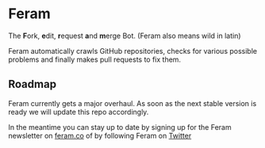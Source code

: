 # Feram

The **F**ork, **e**dit, **r**equest **a**nd **m**erge Bot.
(Feram also means wild in latin)

Feram automatically crawls GitHub repositories,
checks for various possible problems and finally makes
pull requests to fix them.


## Roadmap

Feram currently gets a major overhaul.
As soon as the next stable version is ready
we will update this repo accordingly.

In the meantime you can stay up to date
by signing up for the Feram newsletter on [feram.co](http://feram.co)
of by following Feram on [Twitter](https://twitter.com/ferambot)
